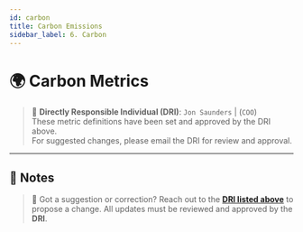 ```yaml
---
id: carbon
title: Carbon Emissions
sidebar_label: 6. Carbon
---
```


# 🌍 Carbon Metrics

> 📌 **Directly Responsible Individual (DRI)**: `Jon Saunders` | (`COO`)  
> These metric definitions have been set and approved by the DRI above.  
> For suggested changes, please email the DRI for review and approval.

---

## 📝 Notes

> 🔄 Got a suggestion or correction? Reach out to the [**DRI listed above**](#dri) to propose a change. All updates must be reviewed and approved by the **DRI**.
